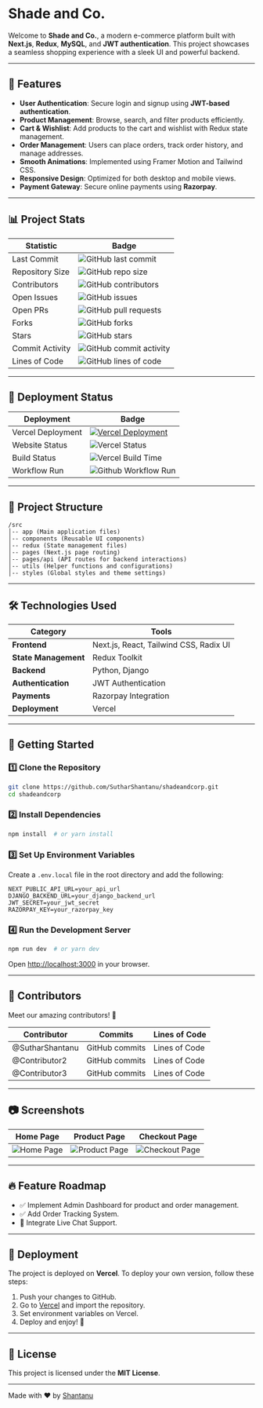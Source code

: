 # Shade and Co.

Welcome to **Shade and Co.**, a modern e-commerce platform built with **Next.js**, **Redux**, **MySQL**, and **JWT authentication**. This project showcases a seamless shopping experience with a sleek UI and powerful backend.

---

## 🚀 Features

- **User Authentication**: Secure login and signup using **JWT-based authentication**.
- **Product Management**: Browse, search, and filter products efficiently.
- **Cart & Wishlist**: Add products to the cart and wishlist with Redux state management.
- **Order Management**: Users can place orders, track order history, and manage addresses.
- **Smooth Animations**: Implemented using Framer Motion and Tailwind CSS.
- **Responsive Design**: Optimized for both desktop and mobile views.
- **Payment Gateway**: Secure online payments using **Razorpay**.

---

## 📊 Project Stats

| Statistic       | Badge |
|---------------|-------|
| Last Commit   | ![GitHub last commit](https://img.shields.io/github/last-commit/SutharShantanu/shadeandcorp) |
| Repository Size | ![GitHub repo size](https://img.shields.io/github/repo-size/SutharShantanu/shadeandcorp) |
| Contributors   | ![GitHub contributors](https://img.shields.io/github/contributors/SutharShantanu/shadeandcorp) |
| Open Issues   | ![GitHub issues](https://img.shields.io/github/issues/SutharShantanu/shadeandcorp) |
| Open PRs      | ![GitHub pull requests](https://img.shields.io/github/issues-pr/SutharShantanu/shadeandcorp) |
| Forks         | ![GitHub forks](https://img.shields.io/github/forks/SutharShantanu/shadeandcorp?style=social) |
| Stars         | ![GitHub stars](https://img.shields.io/github/stars/SutharShantanu/shadeandcorp?style=social) |
| Commit Activity | ![GitHub commit activity](https://img.shields.io/github/commit-activity/m/SutharShantanu/shadeandcorp) |
| Lines of Code | ![GitHub lines of code](https://img.shields.io/tokei/lines/github/SutharShantanu/shadeandcorp) |

---

## 🚀 Deployment Status

| Deployment | Badge |
|------------|-------|
| Vercel Deployment | [![Vercel Deployment](https://img.shields.io/github/deployments/SutharShantanu/shadeandcorp/Production)](https://shadeandcorp.vercel.app) |
| Website Status | ![Vercel Status](https://img.shields.io/website?url=https://shadeandcorp.vercel.app) |
| Build Status | ![Vercel Build Time](https://img.shields.io/github/actions/workflow/status/SutharShantanu/shadeandcorp/vercel.yml?label=Build%20Status) |
| Workflow Run | ![Github Workflow Run](https://github.com/github/docs/actions/workflows/update-readme.yml/badge.svg?event=push)


---

## 📂 Project Structure

```
/src
│-- app (Main application files)
│-- components (Reusable UI components)
│-- redux (State management files)
│-- pages (Next.js page routing)
│-- pages/api (API routes for backend interactions)
│-- utils (Helper functions and configurations)
│-- styles (Global styles and theme settings)
```

---

## 🛠️ Technologies Used

| Category | Tools |
|----------|-------|
| **Frontend** | Next.js, React, Tailwind CSS, Radix UI |
| **State Management** | Redux Toolkit |
| **Backend** | Python, Django |
| **Authentication** | JWT Authentication |
| **Payments** | Razorpay Integration |
| **Deployment** | Vercel |

---

## 🚀 Getting Started

### 1️⃣ Clone the Repository
```bash
git clone https://github.com/SutharShantanu/shadeandcorp.git
cd shadeandcorp
```

### 2️⃣ Install Dependencies
```bash
npm install  # or yarn install
```

### 3️⃣ Set Up Environment Variables
Create a `.env.local` file in the root directory and add the following:

```env
NEXT_PUBLIC_API_URL=your_api_url
DJANGO_BACKEND_URL=your_django_backend_url
JWT_SECRET=your_jwt_secret
RAZORPAY_KEY=your_razorpay_key
```

### 4️⃣ Run the Development Server
```bash
npm run dev  # or yarn dev
```
Open [http://localhost:3000](http://localhost:3000) in your browser.

---

## 👥 Contributors

Meet our amazing contributors! 🎉

| Contributor | Commits | Lines of Code |
|------------|---------|--------------|
| @SutharShantanu | GitHub commits | Lines of Code |
| @Contributor2 | GitHub commits | Lines of Code |
| @Contributor3 | GitHub commits | Lines of Code |

---

## 📷 Screenshots

| Home Page | Product Page | Checkout Page |
|-----------|-------------|---------------|
| ![Home Page](screenshot_home.png) | ![Product Page](screenshot_product.png) | ![Checkout Page](screenshot_checkout.png) |

---

## 🔥 Feature Roadmap

- ✅ Implement Admin Dashboard for product and order management.
- ✅ Add Order Tracking System.
- 🔄 Integrate Live Chat Support.

---

## 🛒 Deployment

The project is deployed on **Vercel**. To deploy your own version, follow these steps:

1. Push your changes to GitHub.
2. Go to [Vercel](https://vercel.com/) and import the repository.
3. Set environment variables on Vercel.
4. Deploy and enjoy! 🎉

---

## 📜 License

This project is licensed under the **MIT License**.

---

Made with ❤️ by [Shantanu](https://github.com/SutharShantanu)
